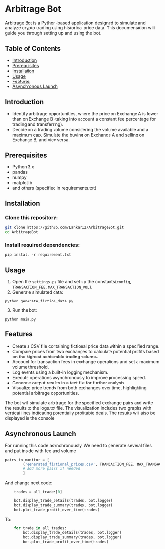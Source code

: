 # Arbitrage Bot

Arbitrage Bot is a Python-based application designed to simulate and analyze crypto trading using historical price data. This documentation will guide you through setting up and using the bot.


## Table of Contents

- [Introduction](#introduction)
- [Prerequisites](#prerequisites)
- [Installation](#getting-started)
- [Usage](#usage)
- [Features](#featuers)
- [Asynchronous Launch](#asynchronous-launch)

## Introduction
- Identify arbitrage opportunities, where the price on Exchange A is lower than on
Exchange B (taking into account a constant fee percentage for trading and transferring).
- Decide on a trading volume considering the volume available and a maximum cap.
Simulate the buying on Exchange A and selling on Exchange B, and vice versa.

## Prerequisites

- Python 3.x
- pandas
- numpy
- matplotlib
- and others (specified in requirements.txt)

## Installation

### Clone this repository:


```bash
git clone https://github.com/Lankar12/ArbitrageBot.git
cd ArbitrageBot
```

### Install required dependencies:

```
pip install -r requirement.txt
```

## Usage

1. Open the `settings.py` file and set up the constants(`config`, `TRANSACTION_FEE`, `MAX_TRANSACTION_VOL`).
2. Generate simulated data:

```
python generate_fiction_data.py
```
3. Run the bot:
```
python main.py
```


## Features
- Create a CSV file containing fictional price data within a specified range.
- Compare prices from two exchanges to calculate potential profits based on the highest achievable trading volume..
- Account for transaction fees in exchange operations and set a maximum volume threshold.
- Log events using a built-in logging mechanism.
- Execute operations asynchronously to improve processing speed.
- Generate output results in a text file for further analysis.
- Visualize price trends from both exchanges over time, highlighting potential arbitrage opportunities.


The bot will simulate arbitrage for the specified exchange pairs and write the results to the logs.txt file. 
The visualization includes two graphs with vertical lines indicating potentially profitable deals. 
The results will also be displayed in the console.

## Asynchronous Launch

For running this code asynchronously. We need to generate several files and put inside with fee and volume
```python     
pairs_to_monitor = [
        ('generated_fictional_prices.csv', TRANSACTION_FEE, MAX_TRANSACTION_VOL)
        # Add more pairs if needed
        ]
```

And change next code:
```python 
    trades = all_trades[0]

    bot.display_trade_details(trades, bot.logger)
    bot.display_trade_summary(trades, bot.logger)
    bot.plot_trade_profit_over_time(trades)
```
To:
```python 
    for trade in all_trades:
        bot.display_trade_details(trades, bot.logger)
        bot.display_trade_summary(trades, bot.logger)
        bot.plot_trade_profit_over_time(trades)
```